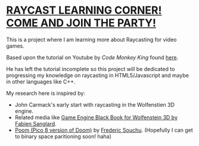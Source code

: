 # [RAYCAST LEARNING CORNER! COME AND JOIN THE PARTY!](https://github.com/sicksubroutine/raycast-learning)
This is a project where I am learning more about Raycasting for video games.

Based upon the tutorial on Youtube by *Code Monkey King* found [here](https://www.youtube.com/watch?v=ssm2jMd40p4&t).

He has left the tutorial incomplete so this project will be dedicated to progressing my knowledge on raycasting in HTML5/Javascript and maybe in other languages like C++.

My research here is inspired by: 
* John Carmack's early start with raycasting in the Wolfenstien 3D engine.
* Related media like [Game Engine Black Book for Wolfenstein 3D by Fabien Sanglard](https://smile.amazon.com/Game-Engine-Black-Book-Wolfenstein/dp/1539692876).
* [Poom (Pico 8 version of Doom)](https://freds72.itch.io/poom) by [Frederic Souchu](https://twitter.com/FSouchu). (Hopefully I can get to binary space paritioning soon! haha)
